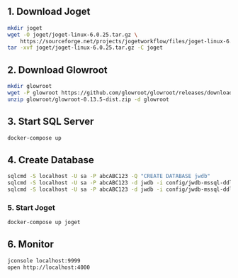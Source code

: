 ## 1. Download Joget

```bash
mkdir joget
wget -O joget/joget-linux-6.0.25.tar.gz \
    https://sourceforge.net/projects/jogetworkflow/files/joget-linux-6.0.25.tar.gz/download
tar -xvf joget/joget-linux-6.0.25.tar.gz -C joget
```

## 2. Download Glowroot

```bash
mkdir glowroot
wget -P glowroot https://github.com/glowroot/glowroot/releases/download/v0.13.5/glowroot-0.13.5-dist.zip
unzip glowroot/glowroot-0.13.5-dist.zip -d glowroot
```

## 3. Start SQL Server

```bash
docker-compose up
```

## 4. Create Database

```bash
sqlcmd -S localhost -U sa -P abcABC123 -Q "CREATE DATABASE jwdb"
sqlcmd -S localhost -U sa -P abcABC123 -d jwdb -i config/jwdb-mssql-ddl.sql
sqlcmd -S localhost -U sa -P abcABC123 -d jwdb -i config/jwdb-mssql-ddl.sql
```

### 5. Start Joget

```bash
docker-compose up joget
```

## 6. Monitor

```bash
jconsole localhost:9999
open http://localhost:4000
```
